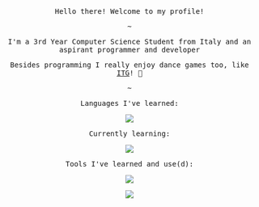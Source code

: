 <p align="center"><samp>Hello there! Welcome to my profile!</samp></p>

<p align="center"><samp>~</samp></p>

<p align="center"><samp>I'm a 3rd Year Computer Science Student from Italy and an aspirant programmer and developer</samp></p>
<p align="center"><samp>Besides programming I really enjoy dance games too, like <a href="https://www.youtube.com/watch?v=wiOOOAw2AfY">ITG</a>! 🙂 </samp></p>


<p align="center"><samp>~</samp></p>

<p align="center"><samp>Languages I've learned:</samp></p>
<p align="center">
  <a href="https://skillicons.dev">
    <img src="https://skillicons.dev/icons?i=c,cpp,java,html,css,mysql,python" />
  </a>
</p>

<p align="center"><samp>Currently learning:</samp></p>
<p align="center">
  <a href="https://skillicons.dev">
    <img src="https://skillicons.dev/icons?i=javascript,cs,asm" />
  </a>
</p>

<p align="center"><samp>Tools I've learned and use(d):</samp></p>
<p align="center">
  <a href="https://skillicons.dev">
    <img src="https://skillicons.dev/icons?i=idea,discord,eclipse,vscode,visualstudio,autocad,git,github,unreal" />
  </a>
</p>


<p align="center"><img src=http://github-profile-summary-cards.vercel.app/api/cards/profile-details?username=Le1nism&theme=monokai></p>

